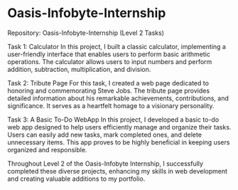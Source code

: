 # Oasis-Infobyte-Internship

Repository: Oasis-Infobyte-Internship (Level 2 Tasks)

Task 1: Calculator
In this project, I built a classic calculator, implementing a user-friendly interface that enables users to perform basic arithmetic operations. The calculator allows users to input numbers and perform addition, subtraction, multiplication, and division.

Task 2: Tribute Page
For this task, I created a web page dedicated to honoring and commemorating Steve Jobs. The tribute page provides detailed information about his remarkable achievements, contributions, and significance. It serves as a heartfelt homage to a visionary personality.

Task 3: A Basic To-Do WebApp
In this project, I developed a basic to-do web app designed to help users efficiently manage and organize their tasks. Users can easily add new tasks, mark completed ones, and delete unnecessary items. This app proves to be highly beneficial in keeping users organized and responsible.

Throughout Level 2 of the Oasis-Infobyte Internship, I successfully completed these diverse projects, enhancing my skills in web development and creating valuable additions to my portfolio.


